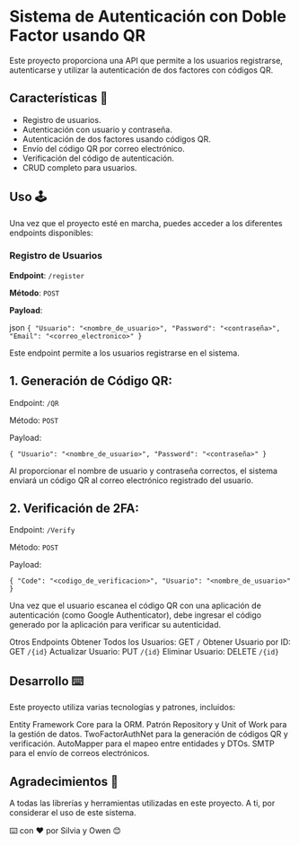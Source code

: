 # Sistema de Autenticación con Doble Factor usando QR

Este proyecto proporciona una API que permite a los usuarios registrarse, autenticarse y utilizar la autenticación de dos factores con códigos QR.

## Características 🌟

- Registro de usuarios.
- Autenticación con usuario y contraseña.
- Autenticación de dos factores usando códigos QR.
- Envío del código QR por correo electrónico.
- Verificación del código de autenticación.
- CRUD completo para usuarios.

## Uso 🕹

Una vez que el proyecto esté en marcha, puedes acceder a los diferentes endpoints disponibles:

### Registro de Usuarios

**Endpoint**: `/register`

**Método**: `POST`

**Payload**:

json
`{
    "Usuario": "<nombre_de_usuario>",
    "Password": "<contraseña>",
    "Email": "<correo_electronico>"
}`

Este endpoint permite a los usuarios registrarse en el sistema.

## 1. Generación de Código QR:

Endpoint: `/QR`

Método: `POST`

Payload:

`{
    "Usuario": "<nombre_de_usuario>",
    "Password": "<contraseña>"
}`

Al proporcionar el nombre de usuario y contraseña correctos, el sistema enviará un código QR al correo electrónico registrado del usuario.

## 2. Verificación de 2FA:

Endpoint: `/Verify`

Método: `POST`

Payload:

`{
    "Code": "<codigo_de_verificacion>",
    "Usuario": "<nombre_de_usuario>"
}`

Una vez que el usuario escanea el código QR con una aplicación de autenticación (como Google Authenticator), debe ingresar el código generado por la aplicación para verificar su autenticidad.

Otros Endpoints
Obtener Todos los Usuarios: GET `/`
Obtener Usuario por ID: GET `/{id}`
Actualizar Usuario: PUT `/{id}`
Eliminar Usuario: DELETE `/{id}`

## Desarrollo ⌨️
Este proyecto utiliza varias tecnologías y patrones, incluidos:

Entity Framework Core para la ORM.
Patrón Repository y Unit of Work para la gestión de datos.
TwoFactorAuthNet para la generación de códigos QR y verificación.
AutoMapper para el mapeo entre entidades y DTOs.
SMTP para el envío de correos electrónicos.

## Agradecimientos 🎁

A todas las librerías y herramientas utilizadas en este proyecto.
A ti, por considerar el uso de este sistema.

⌨️ con ❤️ por Silvia y Owen 😊
